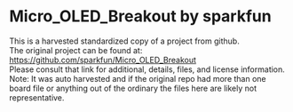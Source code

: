 
# Micro_OLED_Breakout by sparkfun  
This is a harvested standardized copy of a project from github.  
The original project can be found at:  
https://github.com/sparkfun/Micro_OLED_Breakout  
Please consult that link for additional, details, files, and license information.  
Note: It was auto harvested and if the original repo had more than one board file or anything out of the ordinary the files here are likely not representative.  
    